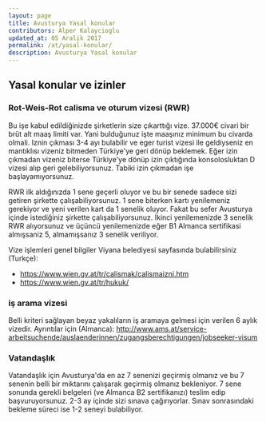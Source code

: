 ```yaml
---
layout: page
title: Avusturya Yasal konular 
contributors: Alper Kalaycioglu
updated_at: 05 Aralik 2017
permalink: /at/yasal-konular/
description: Avusturya Yasal konular
---
```


## Yasal konular ve izinler
### Rot-Weis-Rot calisma ve oturum vizesi (RWR)

Bu işe kabul edildiğinizde şirketlerin size çıkarttığı vize. 37.000€ civari bir brüt alt maaş limiti var. Yani bulduğunuz işte maaşınız minimum bu civarda olmali. Iznin çıkması 3-4 ayı bulabilir ve eger turist vizesi ile geldiyseniz en mantıklısı vizeniz bitmeden Türkiye'ye geri dönüp beklemek. Eğer izin çıkmadan vizeniz biterse Türkiye'ye dönüp izin çıktığında konsolosluktan D vizesi alıp geri gelebiliyorsunuz. Tabiki izin çıkmadan işe başlayamıyorsunuz. 

RWR ilk aldığınızda 1 sene geçerli oluyor ve bu bir senede sadece sizi getiren şirkette çalışabiliyorsunuz. 1 sene biterken kartı yenilemeniz gerekiyor ve yeni verilen kart da 1 senelik oluyor. Fakat bu sefer Avusturya içinde istediğiniz şirkette çalışabiliyorsunuz. İkinci yenilemenizde 3 senelik RWR alıyorsunuz ve üçüncü yenilemenizde eğer B1 Almanca sertifikasi almışsaniz 5, almamışsanız 3 senelik veriliyor.
  
Vize işlemleri genel bilgiler Viyana belediyesi sayfasında bulabilirsiniz (Turkçe):
* https://www.wien.gv.at/tr/calismak/calismaizni.htm
* https://www.wien.gv.at/tr/hukuk/

### iş arama vizesi 

Belli kriteri sağlayan beyaz yakalıların iş aramaya gelmesi için verilen 6 aylık vizedir. Ayrıntılar için (Almanca): http://www.ams.at/service-arbeitsuchende/auslaenderinnen/zugangsberechtigungen/jobseeker-visum

### Vatandaşlık

Vatandaşlık için Avusturya'da en az 7 senenizi geçirmiş olmanız ve bu 7 senenin belli bir miktarını çalışarak geçirmiş olmanız bekleniyor. 7 sene sonunda gerekli belgeleri (ve Almanca B2 sertifikanızı) teslim edip başvuruyorsunuz. 2-3 ay içinde sizi sınava çağırıyorlar. Sınav sonrasındaki bekleme süreci ise 1-2 seneyi bulabiliyor.  
